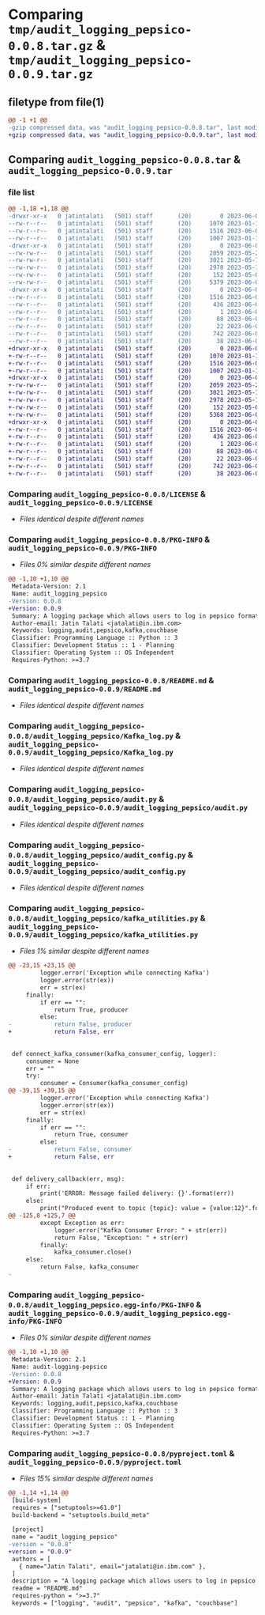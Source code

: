 # Comparing `tmp/audit_logging_pepsico-0.0.8.tar.gz` & `tmp/audit_logging_pepsico-0.0.9.tar.gz`

## filetype from file(1)

```diff
@@ -1 +1 @@
-gzip compressed data, was "audit_logging_pepsico-0.0.8.tar", last modified: Fri Jun  9 13:00:40 2023, max compression
+gzip compressed data, was "audit_logging_pepsico-0.0.9.tar", last modified: Fri Jun  9 13:25:48 2023, max compression
```

## Comparing `audit_logging_pepsico-0.0.8.tar` & `audit_logging_pepsico-0.0.9.tar`

### file list

```diff
@@ -1,18 +1,18 @@
-drwxr-xr-x   0 jatintalati   (501) staff       (20)        0 2023-06-09 13:00:40.490443 audit_logging_pepsico-0.0.8/
--rw-r--r--   0 jatintalati   (501) staff       (20)     1070 2023-01-19 18:18:48.000000 audit_logging_pepsico-0.0.8/LICENSE
--rw-r--r--   0 jatintalati   (501) staff       (20)     1516 2023-06-09 13:00:40.489405 audit_logging_pepsico-0.0.8/PKG-INFO
--rw-r--r--   0 jatintalati   (501) staff       (20)     1007 2023-01-19 18:54:02.000000 audit_logging_pepsico-0.0.8/README.md
-drwxr-xr-x   0 jatintalati   (501) staff       (20)        0 2023-06-09 13:00:40.485904 audit_logging_pepsico-0.0.8/audit_logging_pepsico/
--rw-rw-r--   0 jatintalati   (501) staff       (20)     2059 2023-05-21 21:09:26.000000 audit_logging_pepsico-0.0.8/audit_logging_pepsico/Kafka_log.py
--rw-rw-r--   0 jatintalati   (501) staff       (20)     3021 2023-05-17 06:47:52.000000 audit_logging_pepsico-0.0.8/audit_logging_pepsico/audit.py
--rw-rw-r--   0 jatintalati   (501) staff       (20)     2978 2023-05-17 06:46:50.000000 audit_logging_pepsico-0.0.8/audit_logging_pepsico/audit_config.py
--rw-rw-r--   0 jatintalati   (501) staff       (20)      152 2023-05-02 11:42:24.000000 audit_logging_pepsico-0.0.8/audit_logging_pepsico/constants.py
--rw-rw-r--   0 jatintalati   (501) staff       (20)     5379 2023-06-09 12:59:55.000000 audit_logging_pepsico-0.0.8/audit_logging_pepsico/kafka_utilities.py
-drwxr-xr-x   0 jatintalati   (501) staff       (20)        0 2023-06-09 13:00:40.488486 audit_logging_pepsico-0.0.8/audit_logging_pepsico.egg-info/
--rw-r--r--   0 jatintalati   (501) staff       (20)     1516 2023-06-09 13:00:40.000000 audit_logging_pepsico-0.0.8/audit_logging_pepsico.egg-info/PKG-INFO
--rw-r--r--   0 jatintalati   (501) staff       (20)      436 2023-06-09 13:00:40.000000 audit_logging_pepsico-0.0.8/audit_logging_pepsico.egg-info/SOURCES.txt
--rw-r--r--   0 jatintalati   (501) staff       (20)        1 2023-06-09 13:00:40.000000 audit_logging_pepsico-0.0.8/audit_logging_pepsico.egg-info/dependency_links.txt
--rw-r--r--   0 jatintalati   (501) staff       (20)       88 2023-06-09 13:00:40.000000 audit_logging_pepsico-0.0.8/audit_logging_pepsico.egg-info/requires.txt
--rw-r--r--   0 jatintalati   (501) staff       (20)       22 2023-06-09 13:00:40.000000 audit_logging_pepsico-0.0.8/audit_logging_pepsico.egg-info/top_level.txt
--rw-r--r--   0 jatintalati   (501) staff       (20)      742 2023-06-09 13:00:20.000000 audit_logging_pepsico-0.0.8/pyproject.toml
--rw-r--r--   0 jatintalati   (501) staff       (20)       38 2023-06-09 13:00:40.490827 audit_logging_pepsico-0.0.8/setup.cfg
+drwxr-xr-x   0 jatintalati   (501) staff       (20)        0 2023-06-09 13:25:48.662654 audit_logging_pepsico-0.0.9/
+-rw-r--r--   0 jatintalati   (501) staff       (20)     1070 2023-01-19 18:18:48.000000 audit_logging_pepsico-0.0.9/LICENSE
+-rw-r--r--   0 jatintalati   (501) staff       (20)     1516 2023-06-09 13:25:48.661945 audit_logging_pepsico-0.0.9/PKG-INFO
+-rw-r--r--   0 jatintalati   (501) staff       (20)     1007 2023-01-19 18:54:02.000000 audit_logging_pepsico-0.0.9/README.md
+drwxr-xr-x   0 jatintalati   (501) staff       (20)        0 2023-06-09 13:25:48.657523 audit_logging_pepsico-0.0.9/audit_logging_pepsico/
+-rw-rw-r--   0 jatintalati   (501) staff       (20)     2059 2023-05-21 21:09:26.000000 audit_logging_pepsico-0.0.9/audit_logging_pepsico/Kafka_log.py
+-rw-rw-r--   0 jatintalati   (501) staff       (20)     3021 2023-05-17 06:47:52.000000 audit_logging_pepsico-0.0.9/audit_logging_pepsico/audit.py
+-rw-rw-r--   0 jatintalati   (501) staff       (20)     2978 2023-05-17 06:46:50.000000 audit_logging_pepsico-0.0.9/audit_logging_pepsico/audit_config.py
+-rw-rw-r--   0 jatintalati   (501) staff       (20)      152 2023-05-02 11:42:24.000000 audit_logging_pepsico-0.0.9/audit_logging_pepsico/constants.py
+-rw-rw-r--   0 jatintalati   (501) staff       (20)     5368 2023-06-09 13:25:10.000000 audit_logging_pepsico-0.0.9/audit_logging_pepsico/kafka_utilities.py
+drwxr-xr-x   0 jatintalati   (501) staff       (20)        0 2023-06-09 13:25:48.661061 audit_logging_pepsico-0.0.9/audit_logging_pepsico.egg-info/
+-rw-r--r--   0 jatintalati   (501) staff       (20)     1516 2023-06-09 13:25:48.000000 audit_logging_pepsico-0.0.9/audit_logging_pepsico.egg-info/PKG-INFO
+-rw-r--r--   0 jatintalati   (501) staff       (20)      436 2023-06-09 13:25:48.000000 audit_logging_pepsico-0.0.9/audit_logging_pepsico.egg-info/SOURCES.txt
+-rw-r--r--   0 jatintalati   (501) staff       (20)        1 2023-06-09 13:25:48.000000 audit_logging_pepsico-0.0.9/audit_logging_pepsico.egg-info/dependency_links.txt
+-rw-r--r--   0 jatintalati   (501) staff       (20)       88 2023-06-09 13:25:48.000000 audit_logging_pepsico-0.0.9/audit_logging_pepsico.egg-info/requires.txt
+-rw-r--r--   0 jatintalati   (501) staff       (20)       22 2023-06-09 13:25:48.000000 audit_logging_pepsico-0.0.9/audit_logging_pepsico.egg-info/top_level.txt
+-rw-r--r--   0 jatintalati   (501) staff       (20)      742 2023-06-09 13:25:33.000000 audit_logging_pepsico-0.0.9/pyproject.toml
+-rw-r--r--   0 jatintalati   (501) staff       (20)       38 2023-06-09 13:25:48.663075 audit_logging_pepsico-0.0.9/setup.cfg
```

### Comparing `audit_logging_pepsico-0.0.8/LICENSE` & `audit_logging_pepsico-0.0.9/LICENSE`

 * *Files identical despite different names*

### Comparing `audit_logging_pepsico-0.0.8/PKG-INFO` & `audit_logging_pepsico-0.0.9/PKG-INFO`

 * *Files 0% similar despite different names*

```diff
@@ -1,10 +1,10 @@
 Metadata-Version: 2.1
 Name: audit_logging_pepsico
-Version: 0.0.8
+Version: 0.0.9
 Summary: A logging package which allows users to log in pepsico format. Specially write logs for request and response.
 Author-email: Jatin Talati <jatalati@in.ibm.com>
 Keywords: logging,audit,pepsico,kafka,couchbase
 Classifier: Programming Language :: Python :: 3
 Classifier: Development Status :: 1 - Planning
 Classifier: Operating System :: OS Independent
 Requires-Python: >=3.7
```

### Comparing `audit_logging_pepsico-0.0.8/README.md` & `audit_logging_pepsico-0.0.9/README.md`

 * *Files identical despite different names*

### Comparing `audit_logging_pepsico-0.0.8/audit_logging_pepsico/Kafka_log.py` & `audit_logging_pepsico-0.0.9/audit_logging_pepsico/Kafka_log.py`

 * *Files identical despite different names*

### Comparing `audit_logging_pepsico-0.0.8/audit_logging_pepsico/audit.py` & `audit_logging_pepsico-0.0.9/audit_logging_pepsico/audit.py`

 * *Files identical despite different names*

### Comparing `audit_logging_pepsico-0.0.8/audit_logging_pepsico/audit_config.py` & `audit_logging_pepsico-0.0.9/audit_logging_pepsico/audit_config.py`

 * *Files identical despite different names*

### Comparing `audit_logging_pepsico-0.0.8/audit_logging_pepsico/kafka_utilities.py` & `audit_logging_pepsico-0.0.9/audit_logging_pepsico/kafka_utilities.py`

 * *Files 1% similar despite different names*

```diff
@@ -23,15 +23,15 @@
         logger.error('Exception while connecting Kafka')
         logger.error(str(ex))
         err = str(ex)
     finally:
         if err == "":
             return True, producer
         else:
-            return False, producer
+            return False, err
 
 
 def connect_kafka_consumer(kafka_consumer_config, logger):
     consumer = None
     err = ""
     try:
         consumer = Consumer(kafka_consumer_config)
@@ -39,15 +39,15 @@
         logger.error('Exception while connecting Kafka')
         logger.error(str(ex))
         err = str(ex)
     finally:
         if err == "":
             return True, consumer
         else:
-            return False, consumer
+            return False, err
 
 
 def delivery_callback(err, msg):
     if err:
         print('ERROR: Message failed delivery: {}'.format(err))
     else:
         print("Produced event to topic {topic}: value = {value:12}".format(
@@ -125,8 +125,7 @@
         except Exception as err:
             logger.error("Kafka Consumer Error: " + str(err))
             return False, "Exception: " + str(err)
         finally:
             kafka_consumer.close()
     else:
         return False, kafka_consumer
-
```

### Comparing `audit_logging_pepsico-0.0.8/audit_logging_pepsico.egg-info/PKG-INFO` & `audit_logging_pepsico-0.0.9/audit_logging_pepsico.egg-info/PKG-INFO`

 * *Files 0% similar despite different names*

```diff
@@ -1,10 +1,10 @@
 Metadata-Version: 2.1
 Name: audit-logging-pepsico
-Version: 0.0.8
+Version: 0.0.9
 Summary: A logging package which allows users to log in pepsico format. Specially write logs for request and response.
 Author-email: Jatin Talati <jatalati@in.ibm.com>
 Keywords: logging,audit,pepsico,kafka,couchbase
 Classifier: Programming Language :: Python :: 3
 Classifier: Development Status :: 1 - Planning
 Classifier: Operating System :: OS Independent
 Requires-Python: >=3.7
```

### Comparing `audit_logging_pepsico-0.0.8/pyproject.toml` & `audit_logging_pepsico-0.0.9/pyproject.toml`

 * *Files 15% similar despite different names*

```diff
@@ -1,14 +1,14 @@
 [build-system]
 requires = ["setuptools>=61.0"]
 build-backend = "setuptools.build_meta"
 
 [project]
 name = "audit_logging_pepsico"
-version = "0.0.8"
+version = "0.0.9"
 authors = [
   { name="Jatin Talati", email="jatalati@in.ibm.com" },
 ]
 description = "A logging package which allows users to log in pepsico format. Specially write logs for request and response."
 readme = "README.md"
 requires-python = ">=3.7"
 keywords = ["logging", "audit", "pepsico", "kafka", "couchbase"]
```

